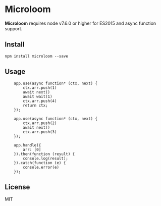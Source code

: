 # Microloom

**Microloom** requires node v7.6.0 or higher for ES2015 and async function support.

## Install

```
npm install microloom --save
```
## Usage

```
    app.use(async function* (ctx, next) {
        ctx.arr.push(1)
        await next()
        await wait(1)
        ctx.arr.push(4)
        return ctx;
    });

    app.use(async function* (ctx, next) {
        ctx.arr.push(2)
        await next()
        ctx.arr.push(3)
    });

    app.handle({
        arr: [0]
    }).then(function (result) {
        console.log(result);
    }).catch(function (e) {
        console.error(e)
    });
```

## License 
MIT
